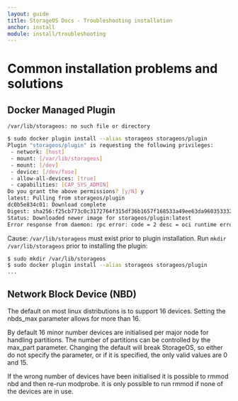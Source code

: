 ```yaml
---
layout: guide
title: StorageOS Docs - Troubleshooting installation
anchor: install
module: install/troubleshooting
---
```


# Common installation problems and solutions

## Docker Managed Plugin

`/var/lib/storageos: no such file or directory`

```bash
$ sudo docker plugin install --alias storageos storageos/plugin
Plugin "storageos/plugin" is requesting the following privileges:
 - network: [host]
 - mount: [/var/lib/storageos]
 - mount: [/dev]
 - device: [/dev/fuse]
 - allow-all-devices: [true]
 - capabilities: [CAP_SYS_ADMIN]
Do you grant the above permissions? [y/N] y
latest: Pulling from storageos/plugin
dc0b5e834c01: Download complete
Digest: sha256:f25cb773c0c3172764f315df36b1657f168533a49ee63da96035333235b305f5
Status: Downloaded newer image for storageos/plugin:latest
Error response from daemon: rpc error: code = 2 desc = oci runtime error: container_linux.go:247: starting container process caused "process_linux.go:359: container init caused \"rootfs_linux.go:54: mounting \\\"/var/lib/storageos\\\" to rootfs \\\"/var/lib/docker/plugins/aa6af64266a9bb5576d6d18bcd7fe2d193f643f03de2fb7be55ad3aa91865f07/rootfs\\\" at \\\"/var/lib/storageos\\\" caused \\\"stat /var/lib/storageos: no such file or directory\\\"\""
```

Cause: `/var/lib/storageos` must exist prior to plugin installation. Run
`mkdir /var/lib/storageos` prior to installing the plugin:

```bash
$ sudo mkdir /var/lib/storageos
$ sudo docker plugin install --alias storageos storageos/plugin
...
```

## Network Block Device (NBD)

The default on most linux distributions is to support 16 devices. Setting the
nbds_max parameter allows for more than 16.

By default 16 minor number devices are initialised per major node for handling
partitions. The number of partitions can be controlled by the max_part
parameter. Changing the default will break StorageOS, so either do not specify
the parameter, or if it is specified, the only valid values are 0 and 15.

If the wrong number of devices have been initialised it is possible to rmmod nbd
and then re-run modprobe. it is only possible to run rmmod if none of the
devices are in use.
